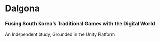 # Dalgona
### Fusing South Korea’s Traditional Games with the Digital World
An Independent Study, Grounded in the Unity Platform
